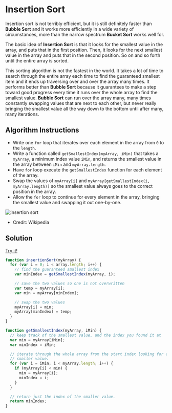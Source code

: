 
# Insertion Sort


Insertion sort is not terribly efficient, but it is still definitely faster than **Bubble Sort** and it works more
efficiently in a wide variety of circumstances, more than the narrow spectrum
**Bucket Sort** works well for.

The basic idea of **Insertion Sort** is that it looks for the smallest value
in the array, and puts that in the first position. Then, it looks for the next
smallest value in the array and puts that in the second position. So on and so
forth until the entire array is sorted.

This sorting algorithm is not the fastest in the world. It takes a lot of time
to search through the entire array each time to find the guaranteed smallest
item and it ends up traversing over and over the array many times. It performs
better than **Bubble Sort** because it guarantees to make a step toward good
progress every time it runs over the whole array to find the smallest value.
**Bubble Sort** can run over the array many, many times constantly swapping
values that are next to each other, but never really bringing the smallest
value all the way down to the bottom until after many, many iterations.

## Algorithm Instructions
* Write one `for` loop that iterates over each element in the array from `0` to
  the `length`.
* Write a function called `getSmallestIndex(myArray, iMin)` that takes a
  `myArray`, a minimum index value `iMin`, and returns the smallest value in the
  array between `iMin` and `myArray.length`.
* Have `for` loop execute the `getSmallestIndex` function for each element
  of the array.
* Swap the values of `myArray[i]` and `myArray[getSmallestIndex(i, myArray.length)]` so the
  smallest value always goes to the correct position in the array.
* Allow the `for` loop to continue for every element in the array, bringing the
  smallest value and swapping it out one-by-one.

![insertion sort](https://upload.wikimedia.org/wikipedia/commons/0/0f/Insertion-sort-example-300px.gif)
* Credit: Wikipedia

## Solution
[Try it!](http://jsbin.com/hakowex/1/edit?js,console)
```js
function insertionSort(myArray) {
  for (var i = 0; i < array.length; i++) {
    // find the guaranteed smallest index
    var minIndex = getSmallestIndex(myArray, i);

    // save the two values so one is not overwritten
    var temp = myArray[i];
    var min = myArray[minIndex];

    // swap the two values
    myArray[i] = min;
    myArray[minIndex] = temp;
  }
}

function getSmallestIndex(myArray, iMin) {
  // keep track of the smallest value, and the index you found it at
  var min = myArray[iMin];
  var minIndex = iMin;

  // iterate through the whole array from the start index looking for any
  // smaller value.
  for (var i = iMin; i < myArray.length; i++) {
    if (myArray[i] < min) {
      min = myArray[i];
      minIndex = i;
    }
  }

  // return just the index of the smaller value.
  return minIndex;
}
```
